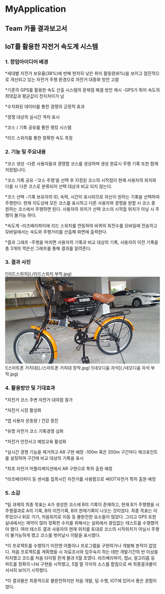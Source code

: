 MyApplication
===========
Team 카풀 결과보고서
----------------------
IoT를 활용한 자전거 속도계 시스템
--------------------------------------

### 1. 창업아이디어 배경
*세대별 자전거 보유율(38%)에 반해 현저히 낮은 취미 활동량(6%)을 보이고 점진적으로 개선되고 있는 자전거 주행 환경으로 자전거 대중화 방안 고찰

*기존의 GPS를 활용한 속도 산출 시스템의 문제점 해결 방안 제시
  -GPS가 튀어 속도의 최댓값과 평균값이 천지차이가 남
  
*수치화된 데이터를 통한 경쟁의 긍정적 효과

*경쟁 대상의 실시간 격차 표시

*코스 / 기록 공유를 통한 랭킹 시스템

*리드 스위치를 통한 정확한 속도 측정

### 2. 기능 및 주요내용
*코스 생성
  -다른 사용자들과 경쟁할 코스를 생성하며 생성 완료시 주행 기록 또한 함께 저장됩니다.

*코스 기록 공유
  -‘코스 주행’을 선택 후 지정된 코스의 시작점이 현재 사용자의 위치와 다를 시 다른 코스로 분류되어 선택 대상과 비교 되지 않는다.

*코스 선택
  -기록 보유자의 ID, 속력, 시간이 표시되므로 자신이 원하는 기록을 선택하여 주행한다. 현재 지도상에 모든 코스를 표시하고 다른 사용자와 경쟁을 원할 시 코스 중 원하는 코스에서 주행하면 된다. 사용자의 위치가 선택 코스의 시작점 위치가 아닐 시 주행이 불가능 하다.
  
*속도계
  -라즈베리파이에 리드 스위치를 연동하여 바퀴의 회전수를 모바일에 전송하고 모바일에서는 속도와 주행거리를 산출해 화면에 출력한다.
  
*결과 그래프
  -주행을 마치면 사용자의 기록과 비교 대상의 기록, 사용자의 이전 기록을 총 3개의 꺽은선 그래프를 통해 결과를 알려준다.

### 3. 결과 사진

![리드스위치](./리드스위치 부착.jpg)
![최종결과물](./최종결과물.jpg)
![스마트폰 거치대](./스마트폰 거치대 장착.jpg)
![네오디움 자석](./네오디움 자석 부착.jpg)

### 4. 활용방안 및 기대효과
*자전거 코스 주변 자전거 대여점 증가

*자전거 시장 활성화

*앱 사용자 운동량 / 건강 증진

*유명 자전거 코스 기록경쟁 심화

*자전거 안전사고 예방교육 활성화

*실시간 경쟁 기능을 제거하고 AR 구현 예정
  -100m 혹은 200m 구간마다 체크포인트를 설정하여 구간에 비교 대상의 기록을 표시
  
*최초 자전거 어플리케이션에서 AR 구현으로 특허 출원 예정

*라즈베리파이 등 센서를 접목시킨 자전거를 사용함으로 써IOT자전거 특허 출원 예정

### 5. 소감
*팀 과제의 최종 목표는 A가 생성한 코스에 B의 기록이 존재하고, 현재 B가 주행했을 시 주행결과로 A의 기록, B의 이전기록, B의 현재기록이 나오는 것이었다. 최종 목표는 이루었으나 뒤로 가기, 처음위치로 이동 등 불완전한 요소들이 많았다. 그리고 GPS 또한 실내에서는 제약이 많아 정확한 수치를 위해서는 실외에서 끊임없는 테스트를 수행했어야 했다. 여러 테스트 결과 사용자의 현재 위치를 토대로 코스의 시작위치가 아닐시 주행이 불가능하게 했고 코스를 벗어날시 이탈을 표시했다. 

*이 프로젝트를 수행하기 이전엔 어플이나 프로그램을 구현하거나 개발해 본적이 없었다. 처음 프로젝트를 계획했을 시 자료조사와 임무숙지 하는 데만 개발기간의 반 이상을 차지했고 코드를 처음 타이핑 한게 불과 5월 초였다. 라즈베리파이, 앱ui, 알고리즘 등 파트를 정확히 나눠 구현을 시작했고, 5월 말 각자의 소스를 합침으로 써 최종결과물이 서서히 보이기 시작했다. 

*이 결과물은 최종적으로 불완전하지만 처음 개발, 팀 수행, IOT에 있어서 좋은 경험이었다. 
